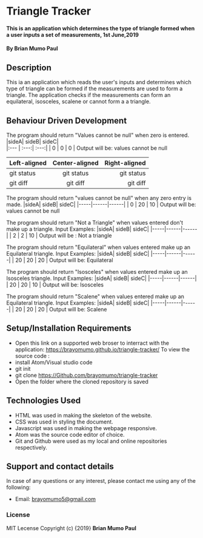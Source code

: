 # Triangle Tracker
#### This is an application which determines the type of triangle formed when a user inputs a set of measurements, 1st June,2019
#### By **Brian Mumo Paul**
## Description
This ia an application which reads the user's inputs and determines which type of triangle can be formed if the measurements are used to form a triangle. The application checks if the measurements can form an equilateral, isosceles, scalene or cannot form a a triangle.

## Behaviour Driven Development
The program should return "Values cannot be null" when zero is entered.
|sideA| sideB| sideC|  
|:--- | :---:| :---:|
|  0  |  0   |   0  | 
Output will be: values cannot be null
 
| Left-aligned | Center-aligned | Right-aligned |
| :---         |     :---:      |          ---: |
| git status   | git status     | git status    |
| git diff     | git diff       | git diff      |
 The program should return "values cannot be null" when any zero entry is made.
 |sideA| sideB| sideC|
|-----|------|------|
|  0  |  20   |   10  | 
Output will be: values cannot be null

The program should return "Not a Triangle" when values entered don't make up a triangle.
Input Examples:
|sideA| sideB| sideC|
|-----|------|------|
|  2  |  2   |   10  | 
Output will be : Not a triangle

The program should return "Equilateral" when values entered make up an Equilateral triangle.
Input Examples:
 |sideA| sideB| sideC|
|-----|------|------|
|  20  |  20   |   20  | 
Output will be: Equilateral

The program should return "Isosceles" when values entered make up an Isosceles triangle.
Input Examples:
 |sideA| sideB| sideC|
|-----|------|------|
|  20  |  20   |   10  | 
Output will be: Isosceles 

The program should return "Scalene" when values entered make up an Equilateral triangle.
Input Examples: 
 |sideA| sideB| sideC|
|-----|------|------|
|  20  |  20   |   20  | 
Output will be: Scalene

## Setup/Installation Requirements
* Open this link on a supported web broser to interract with the application:
    https://brayomumo.github.io/triangle-tracker/
To view the source code :
* install Atom/Visual studio code
* git init
* git clone https://Github.com/brayomumo/triangle-tracker
*  Open the folder where the cloned repository is saved 

## Technologies Used
* HTML was used in making the skeleton of the website.
* CSS was used in styling the document.
* Javascript was used in making the webpage responsive.
* Atom was the source code editor of choice.
* Git and Github were used as my local and online repositories respectively.
## Support and contact details
In case of any questions or any interest, please contact me using any of the following:
* Email: brayomumo5@gmail.com
### License
MIT Lecense Copyright (c) {2019} **Brian Mumo Paul**
  